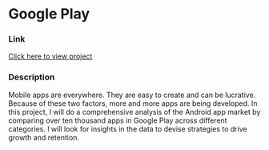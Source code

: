 # Google Play

### Link

[Click here to view project](google_play_store.ipynb)

### Description

Mobile apps are everywhere. They are easy to create and can be lucrative. Because of these two factors, more and more apps are being developed. In this project, I will do a comprehensive analysis of the Android app market by comparing over ten thousand apps in Google Play across different categories. I will look for insights in the data to devise strategies to drive growth and retention.

